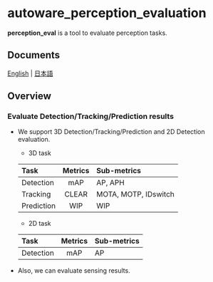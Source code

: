 # autoware_perception_evaluation

**perception_eval** is a tool to evaluate perception tasks.

## Documents

[English](docs/en/README.md) | [日本語](docs/ja/README.md)

## Overview

### Evaluate Detection/Tracking/Prediction results

- We support 3D Detection/Tracking/Prediction and 2D Detection evaluation.

  - 3D task

  | Task       | Metrics | Sub-metrics          |
  | :--------- | :-----: | :------------------- |
  | Detection  |   mAP   | AP, APH              |
  | Tracking   |  CLEAR  | MOTA, MOTP, IDswitch |
  | Prediction |   WIP   | WIP                  |

  - 2D task

  | Task      | Metrics | Sub-metrics |
  | :-------- | :-----: | :---------- |
  | Detection |   mAP   | AP          |

- Also, we can evaluate sensing results.

